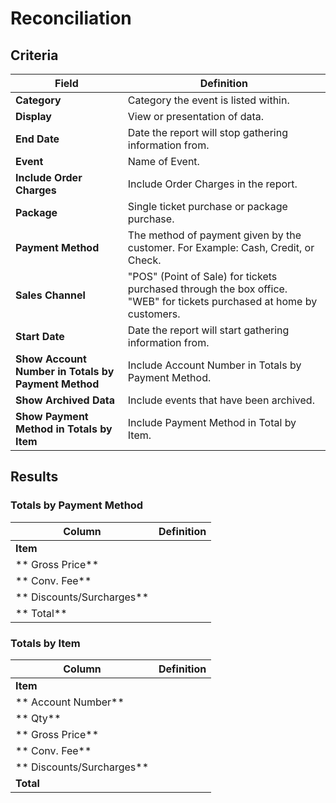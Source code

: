# Reconciliation

## Criteria

| **Field** | **Definition** |
| --- | --- |
| **Category** | Category the event is listed within. |
| **Display** | View or presentation of data. |
| **End Date** | Date the report will stop gathering information from. |
| **Event** | Name of Event. |
| **Include Order Charges** | Include Order Charges in the report. |
| **Package** | Single ticket purchase or package purchase. |
| **Payment Method** | The method of payment given by the customer. For Example: Cash, Credit, or Check. |
| **Sales Channel** | "POS" \(Point of Sale\) for tickets purchased through the box office. "WEB" for tickets purchased at home by customers. |
| **Start Date** | Date the report will start gathering information from. |
| **Show Account Number in Totals by Payment Method** | Include Account Number in Totals by Payment Method. |
| **Show Archived Data** | Include events that have been archived. |
| **Show Payment Method in Totals by Item** | Include Payment Method in Total by Item. |

## Results

### Totals by Payment Method

| **Column** | **Definition** |
| --- | --- |
| **Item** |  |
| ** Gross Price** |  |
| ** Conv. Fee** |  |
| ** Discounts/Surcharges** |  |
| ** Total** |  |

### Totals by Item

| **Column** | **Definition** |
| --- | --- |
| **Item** |  |
| ** Account Number** |  |
| ** Qty** |  |
| ** Gross Price** |  |
| ** Conv. Fee** |  |
| ** Discounts/Surcharges** |  |
| **Total** |  |
